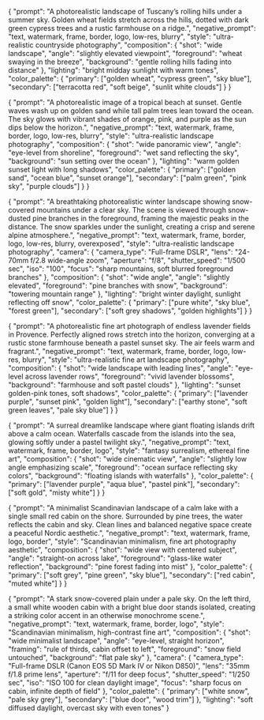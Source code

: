 {
"prompt": "A photorealistic landscape of Tuscany’s rolling hills under a summer sky. Golden wheat fields stretch across the hills, dotted with dark green cypress trees and a rustic farmhouse on a ridge.",
"negative_prompt": "text, watermark, frame, border, logo, low-res, blurry",
"style": "ultra-realistic countryside photography",
"composition": {
"shot": "wide landscape",
"angle": "slightly elevated viewpoint",
"foreground": "wheat swaying in the breeze",
"background": "gentle rolling hills fading into distance"
},
"lighting": "bright midday sunlight with warm tones",
"color_palette": {
"primary": ["golden wheat", "cypress green", "sky blue"],
"secondary": ["terracotta red", "soft beige", "sunlit white clouds"]
}
}

{
"prompt": "A photorealistic image of a tropical beach at sunset. Gentle waves wash up on golden sand while tall palm trees lean toward the ocean. The sky glows with vibrant shades of orange, pink, and purple as the sun dips below the horizon.",
"negative_prompt": "text, watermark, frame, border, logo, low-res, blurry",
"style": "ultra-realistic landscape photography",
"composition": {
"shot": "wide panoramic view",
"angle": "eye-level from shoreline",
"foreground": "wet sand reflecting the sky",
"background": "sun setting over the ocean"
},
"lighting": "warm golden sunset light with long shadows",
"color_palette": {
"primary": ["golden sand", "ocean blue", "sunset orange"],
"secondary": ["palm green", "pink sky", "purple clouds"]
}
}

{
"prompt": "A breathtaking photorealistic winter landscape showing snow-covered mountains under a clear sky. The scene is viewed through snow-dusted pine branches in the foreground, framing the majestic peaks in the distance. The snow sparkles under the sunlight, creating a crisp and serene alpine atmosphere.",
"negative_prompt": "text, watermark, frame, border, logo, low-res, blurry, overexposed",
"style": "ultra-realistic landscape photography",
"camera": {
"camera_type": "Full-frame DSLR",
"lens": "24-70mm f/2.8 wide-angle zoom",
"aperture": "f/8",
"shutter_speed": "1/500 sec",
"iso": "100",
"focus": "sharp mountains, soft blurred foreground branches"
},
"composition": {
"shot": "wide angle",
"angle": "slightly elevated",
"foreground": "pine branches with snow",
"background": "towering mountain range"
},
"lighting": "bright winter daylight, sunlight reflecting off snow",
"color_palette": {
"primary": ["pure white", "sky blue", "forest green"],
"secondary": ["soft grey shadows", "golden highlights"]
}
}

{
"prompt": "A photorealistic fine art photograph of endless lavender fields in Provence. Perfectly aligned rows stretch into the horizon, converging at a rustic stone farmhouse beneath a pastel sunset sky. The air feels warm and fragrant.",
"negative_prompt": "text, watermark, frame, border, logo, low-res, blurry",
"style": "ultra-realistic fine art landscape photography",
"composition": {
"shot": "wide landscape with leading lines",
"angle": "eye-level across lavender rows",
"foreground": "vivid lavender blossoms",
"background": "farmhouse and soft pastel clouds"
},
"lighting": "sunset golden-pink tones, soft shadows",
"color_palette": {
"primary": ["lavender purple", "sunset pink", "golden light"],
"secondary": ["earthy stone", "soft green leaves", "pale sky blue"]
}
}

{
"prompt": "A surreal dreamlike landscape where giant floating islands drift above a calm ocean. Waterfalls cascade from the islands into the sea, glowing softly under a pastel twilight sky.",
"negative_prompt": "text, watermark, frame, border, logo",
"style": "fantasy surrealism, ethereal fine art",
"composition": {
"shot": "wide cinematic view",
"angle": "slightly low angle emphasizing scale",
"foreground": "ocean surface reflecting sky colors",
"background": "floating islands with waterfalls"
},
"color_palette": {
"primary": ["lavender purple", "aqua blue", "pastel pink"],
"secondary": ["soft gold", "misty white"]
}
}

{
"prompt": "A minimalist Scandinavian landscape of a calm lake with a single small red cabin on the shore. Surrounded by pine trees, the water reflects the cabin and sky. Clean lines and balanced negative space create a peaceful Nordic aesthetic.",
"negative_prompt": "text, watermark, frame, logo, border",
"style": "Scandinavian minimalism, fine art photography aesthetic",
"composition": {
"shot": "wide view with centered subject",
"angle": "straight-on across lake",
"foreground": "glass-like water reflection",
"background": "pine forest fading into mist"
},
"color_palette": {
"primary": ["soft grey", "pine green", "sky blue"],
"secondary": ["red cabin", "muted white"]
}
}

{
"prompt": "A stark snow-covered plain under a pale sky. On the left third, a small white wooden cabin with a bright blue door stands isolated, creating a striking color accent in an otherwise monochrome scene.",
"negative_prompt": "text, watermark, frame, border, logo",
"style": "Scandinavian minimalism, high-contrast fine art",
"composition": {
"shot": "wide minimalist landscape",
"angle": "eye-level, straight horizon",
"framing": "rule of thirds, cabin offset to left",
"foreground": "snow field untouched",
"background": "flat pale sky"
},
"camera": {
"camera_type": "Full-frame DSLR (Canon EOS 5D Mark IV or Nikon D850)",
"lens": "35mm f/1.8 prime lens",
"aperture": "f/11 for deep focus",
"shutter_speed": "1/250 sec",
"iso": "ISO 100 for clean daylight image",
"focus": "sharp focus on cabin, infinite depth of field"
},
"color_palette": {
"primary": ["white snow", "pale sky grey"],
"secondary": ["blue door", "wood trim"]
},
"lighting": "soft diffused daylight, overcast sky with even tones"
}
